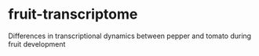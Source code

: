 # fruit-transcriptome
Differences in transcriptional dynamics between pepper and tomato during fruit development 
